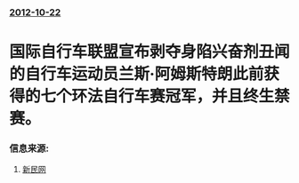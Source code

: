 ### [2012-10-22](/news/2012/10/22/index.md)

##### 
# 国际自行车联盟宣布剥夺身陷兴奋剂丑闻的自行车运动员兰斯·阿姆斯特朗此前获得的七个环法自行车赛冠军，并且终生禁赛。




### 信息来源:

1. [新民网](http://news.xinmin.cn/world/gjkb/2012/10/23/16824812.html)
